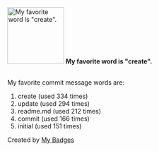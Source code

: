 <img src="https://my-badges.github.io/my-badges/favorite-word.png" alt="My favorite word is &quot;create&quot;." title="My favorite word is &quot;create&quot;." width="128">
<strong>My favorite word is &quot;create&quot;.</strong>
<br><br>

My favorite commit message words are:

1. create (used 334 times)
2. update (used 294 times)
3. readme.md (used 212 times)
4. commit (used 166 times)
5. initial (used 151 times)


Created by <a href="https://github.com/my-badges/my-badges">My Badges</a>